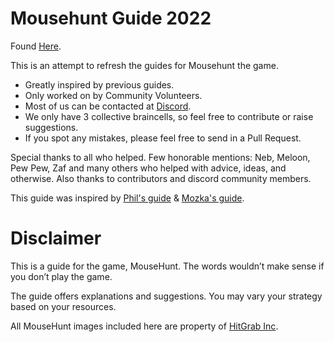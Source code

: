 # Mousehunt Guide 2022

Found [Here](https://kuhmann.github.io/mhbasics/).

This is an attempt to refresh the guides for Mousehunt the game.

 - Greatly inspired by previous guides.
 - Only worked on by Community Volunteers.
 - Most of us can be contacted at [Discord](https://discord.gg/mousehunt).
 - We only have 3 collective braincells, so feel free to contribute or raise suggestions.
 - If you spot any mistakes, please feel free to send in a Pull Request.

Special thanks to all who helped. Few honorable mentions: Neb, Meloon, Pew Pew, Zaf and many others who helped with advice, ideas, and otherwise. Also thanks to contributors and discord community members.

This guide was inspired by [Phil's guide](https://mousehuntbasics.wordpress.com/) & [Mozka's guide](https://adefinitivemhguide.wordpress.com/).

# Disclaimer

This is a guide for the game, MouseHunt. The words wouldn’t make sense if you don’t play the game.

The guide offers explanations and suggestions. You may vary your strategy based on your resources.

All MouseHunt images included here are property of [HitGrab Inc](https://hitgrab.com/).
